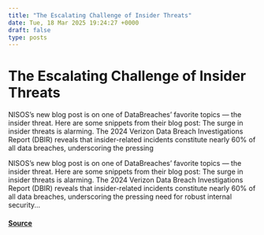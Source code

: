 ```yaml
---
title: "The Escalating Challenge of Insider Threats"
date: Tue, 18 Mar 2025 19:24:27 +0000
draft: false
type: posts
---
```

# The Escalating Challenge of Insider Threats





NISOS&#8217;s new blog post is on one of DataBreaches&#8217; favorite topics &#8212; the insider threat. Here are some snippets from their blog post: The surge in insider threats is alarming. The 2024 Verizon Data Breach Investigations Report (DBIR) reveals that insider-related incidents constitute nearly 60% of all data breaches, underscoring the pressing

NISOS’s new blog post is on one of DataBreaches’ favorite topics — the insider threat. Here are some snippets from their blog post: The surge in insider threats is alarming. The 2024 Verizon Data Breach Investigations Report (DBIR) reveals that insider-related incidents constitute nearly 60% of all data breaches, underscoring the pressing need for robust internal security...

#### [Source](https://databreaches.net/2025/03/18/the-escalating-challenge-of-insider-threats/)

